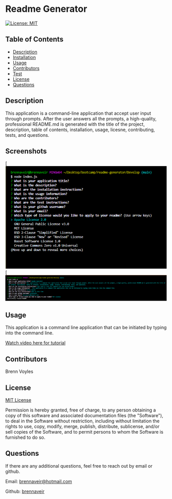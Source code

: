 # Readme Generator

[![License: MIT](https://img.shields.io/badge/License-MIT-yellow.svg)](https://opensource.org/licenses/MIT)

## Table of Contents 

- [Description](#decription)
- [Installation](#installation)
- [Usage](#usage)
- [Contributors](#contributors)
- [Test](#test-instructions)
- [License](#License)
- [Questions](#questions)


## Description

This application is a command-line application that accept user input through prompts. 
After the user answers all the prompts, a high-quality, professional README.md is generated with the title of the project, 
description, table of contents, installation, usage, licesne, contributing, tests, and questions.


## Screenshots

[![Screenshot1](./Develop/utils/images/readme-generator-screenshot.png)
[![Screenshot2](./Develop/utils/images/readme-generator-screenshot2.png)

## Usage
This application is a command line application 
that can be initiated by typing <node index.js> into the command line.

[Watch video here for tutorial](https://watch.screencastify.com/v/HXBpm3U3fwf7MeYbyt7N)

## Contributors

Brenn Voyles

## License

[MIT License](https://spdx.org/licenses/MIT.html)

Permission is hereby granted, free of charge, to any person obtaining a copy
of this software and associated documentation files (the "Software"), to deal
in the Software without restriction, including without limitation the rights
to use, copy, modify, merge, publish, distribute, sublicense, and/or sell
copies of the Software, and to permit persons to whom the Software is
furnished to do so.


## Questions 

If there are any additional questions, feel free to reach out by email or github.

Email: [brennaveir@hotmail.com](mailto:brennaveir@hotmail.com)

Github: [brennaveir](https://github.com/brennaveir)

